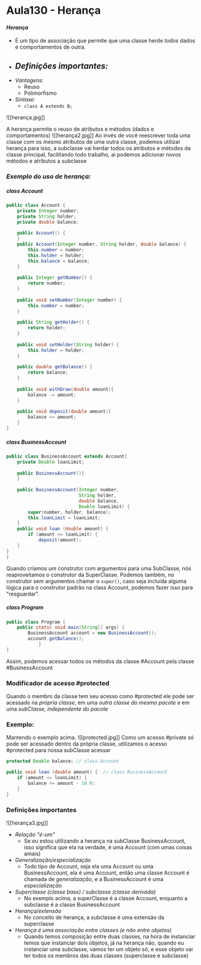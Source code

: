 # Aula130 - Herança

#### *Herança*
- É um tipo de associação que permite que uma classe herde *todos* dados e comportamentos de outra. 
- *Definições importantes:*
	- 
- *Vantagens:*
	- Reuso
	- Polimorfismo
- *Sintaxe:*
	- `class A extends B;`



![[herança.jpg]]

A herança permite o reuso de atributos e métodos (dados e comportamentos)  ![[herança2.jpg]]
Ao invés de você reescrever toda uma classe com os mesmo atributos de uma outra classe, podemos utilizar herança para isso, a subclasse vai herdar todos os atributos e métodos da classe principal, facilitando todo trabalho, ai podemos adicionar novos métodos e atributos a subclasse
### *Exemplo do uso de herança:*
##### class Account
```java
public class Account {  
    private Integer number;  
    private String holder;  
    private double balance;  
  
    public Account() {  
    }  
    public Account(Integer number, String holder, double balance) {  
        this.number = number;  
        this.holder = holder;  
        this.balance = balance;  
    }  
  
    public Integer getNumber() {  
        return number;  
    }  
  
    public void setNumber(Integer number) {  
        this.number = number;  
    }  
  
    public String getHolder() {  
        return holder;  
    }  
  
    public void setHolder(String holder) {  
        this.holder = holder;  
    }  
  
    public double getBalance() {  
        return balance;  
    }  
  
    public void withDraw(double amount){  
        balance -= amount;  
    }  
  
    public void deposit(double amount){  
        balance += amount;  
    }  
}
```

##### class BusinessAccount
```java
public class BusinessAccount extends Account{  
	private Double loanLimit;  
  
	public BusinessAccount(){  
	}  
	  
	public BusinessAccount(Integer number, 
						   String holder, 
						   double balance, 
						   Double loanLimit) {  
	    super(number, holder, balance);  
	    this.loanLimit = loanLimit;  
	}
	public void loan (double amount) {  
	    if (amount <= loanLimit) {  
	        deposit(amount);  
    }  
}
}
```
Quando criamos um construtor com argumentos para uma SubClasse, nós reaproveitamos o construtor da SuperClasse.
Podemos também, no construtor sem argumentos chamar o `super()`, caso seja incluída alguma lógica para o construtor padrão na class Account, podemos fazer isso para "resguardar".
##### class Program
```java
public class Program {  
    public static void main(String[] args) {  
	    BusinessAccount account = new BusinessAccount();  
		account.getBalance();
            }  
}
```
 Assim, podemos acessar todos os métodos da classe #Account pela classe #BusinessAccount


### Modificador de acesso #protected 

Quando o membro da classe tem seu acesso como #protected ele pode ser acessado na *própria classe*, em uma *outra classe do mesmo pacote* e em uma *subClasse, independente do pacote*

### Exemplo:
Mantendo o exemplo acima.
![[protected.jpg]]
Como um acesso #private só pode ser acessado dentro da própria classe, utilizamos o acesso #protected para nossa subClasse acessar
```java
protected Double balance; // class Account

public void loan (double amount) {  // class BusinessAccount
    if (amount <= loanLimit) {  
        balance += amount - 10.0;  
    }  
}
```

### Definições importantes
![[herança3.jpg]]
- *Relação "é-um"*
	- Se eu estou utilizando a herança na subClasse BusinessAccount, isso significa que ela na verdade, é uma Account (com umas coisas amais)
- *Generalização/especialização*
	- Todo tipo de Account, seja ela uma Account ou uma BusinessAccount, ela é uma Account, então uma classe Account é chamada de *generalização*, e a BusinessAccount é uma *especialização*
- *Superclasse (classe base) / subclasse (classe derivada)*
	- No exemplo acima, a superClasse é a classe Account, enquanto a subclasse é a classe BusinessAccount
- *Herança/extensão*
	- No conceito de herança, a subclasse é uma extensão da superclasse
- *Herança é uma associação entre classes (e não entre objetos)*
	- Quando temos composição entre duas classes, na hora de instanciar temos que instanciar dois objetos, já na herança não, quando eu instanciar uma subclasse, vamos ter um objeto só, e esse objeto vai ter todos os membros das duas classes (superclasse e subclasse)
